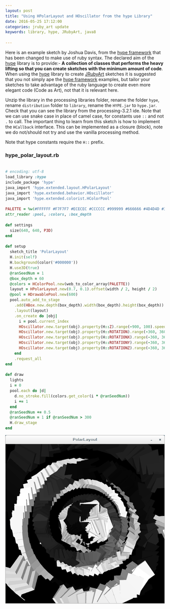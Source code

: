 ```yaml
---
layout: post
title: "Using HPolarLayout and HOscillator from the hype Library"
date: 2016-05-25 17:12:00
categories: jruby_art update
keywords: library, hype, JRubyArt, java8

---
```


Here is an example sketch by Joshua Davis, from the [hype framework][hype_framework] that has been changed to make use of ruby syntax.
The declared aim of the [hype][hype_library] library is to provide:-
__A collection of classes that performs the heavy lifting so that you can create sketches with the minimum amount of code__. When using the [hype][hype_library] library to create [JRubyArt][jruby_art] sketches it is suggested that you not simply ape the [hype framework][hype_framework] examples, but tailor your sketches to take advantage of the ruby language to create even more elegant code (Code as Art), not that it is relevant here. 

Unzip the library in the processing libraries folder, rename the folder `hype`, rename `distribution` folder to `library`, rename the `HYPE.jar` to `hype.jar`. Check that you can see the library from the processing-3.2.1 ide. Note that we can use snake case in place of camel case, for constants use `::` and not `.` to call. The important thing to learn from this sketch is how to implement the `HCallback` interface. This can be implemented as a closure (block), note we do not/should not try and use the vanilla processing method. 

Note that hype constants require the `H::` prefix. 

### hype_polar_layout.rb ###

```ruby

# encoding: utf-8
load_library :hype
include_package 'hype'
java_import 'hype.extended.layout.HPolarLayout'
java_import 'hype.extended.behavior.HOscillator'
java_import 'hype.extended.colorist.HColorPool'

PALETTE = %w(#FFFFFF #F7F7F7 #ECECEC #CCCCCC #999999 #666666 #4D4D4D #333333 #242424 #202020 #111111 #080808 #000000).freeze
attr_reader :pool, :colors, :box_depth

def settings
  size(640, 640, P3D)
end

def setup
  sketch_title 'PolarLayout'
  H.init(self)
  H.background(color('#000000'))
  H.use3D(true)
  @ranSeedNum = 1
  @box_depth = 60
  @colors = HColorPool.new(web_to_color_array(PALETTE))
  layout = HPolarLayout.new(0.7, 0.1).offset(width / 2, height / 2)
  @pool = HDrawablePool.new(600)
  pool.auto_add_to_stage
    .add(HBox.new.depth(box_depth).width(box_depth).height(box_depth))
    .layout(layout)
    .on_create do |obj|
      i = pool.current_index
      HOscillator.new.target(obj).property(H::Z).range(-900, 100).speed(1).freq(1).current_step(i)
      HOscillator.new.target(obj).property(H::ROTATION).range(-360, 360).speed(0.05).freq(3).current_step(i)
      HOscillator.new.target(obj).property(H::ROTATIONX).range(-360, 360).speed(0.3).freq(1).current_step(i * 2)
      HOscillator.new.target(obj).property(H::ROTATIONY).range(-360, 360).speed(0.3).freq(1).current_step(i * 2)
      HOscillator.new.target(obj).property(H::ROTATIONZ).range(-360, 360).speed(0.5).freq(1).current_step(i * 2)
    end
    .request_all
end

def draw
  lights
  i = 0
  pool.each do |d|
    d.no_stroke.fill(colors.get_color(i * @ranSeedNum))
    i += 1
  end
  @ranSeedNum += 0.5
  @ranSeedNum = 1 if @ranSeedNum > 300
  H.draw_stage
end
```

<img src="/assets/polar_layout.png" />

[jruby_art]:https://ruby-processing.github.io/JRubyArt/
[hype_library]:https://github.com/hype/HYPE_Processing
[hype_framework]:http://www.hypeframework.org/